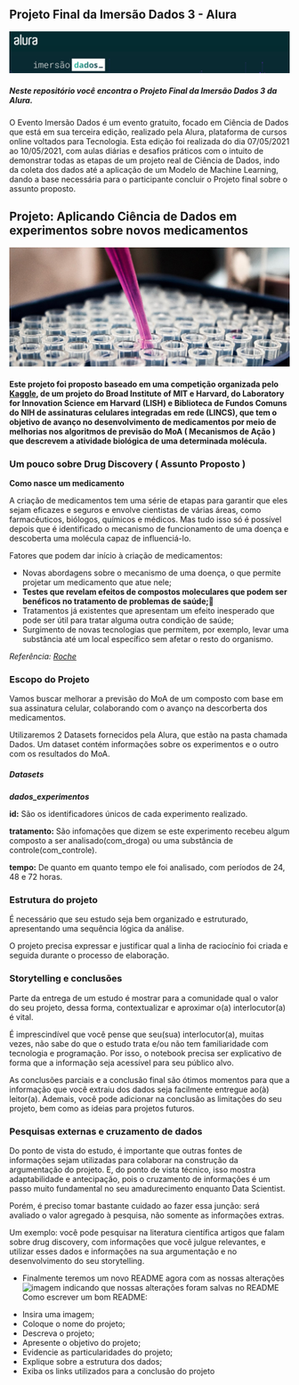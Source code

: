 ## Projeto Final da Imersão Dados 3 - Alura
![titulo](https://raw.githubusercontent.com/regiswcs/imersao-dados-desafio-final/main/img/imersao-dados.png)
<h5>Neste repositório você encontra o Projeto Final da Imersão Dados 3 da Alura.</h5>

O Evento Imersão Dados é um evento gratuito, focado em Ciência de Dados que está em sua terceira edição, realizado pela Alura, plataforma de cursos online voltados para Tecnologia. Esta edição foi realizada do dia 07/05/2021 ao 10/05/2021, com aulas diárias e desafios práticos com o intuito de demonstrar todas as etapas de um projeto real de Ciência de Dados, indo da coleta dos dados até a aplicação de um Modelo de Machine Learning, dando a base necessária para o participante concluir o Projeto final sobre o assunto proposto.

## Projeto: Aplicando Ciência de Dados em experimentos sobre novos medicamentos

![titulo](https://raw.githubusercontent.com/regiswcs/imersao-dados-desafio-final/main/img/experimentos-drogas.jpg)

#### Este projeto foi proposto baseado em uma competição organizada pelo [Kaggle](https://www.kaggle.com/c/lish-moa/overview/description), de um projeto do Broad Institute of MIT e Harvard, do Laboratory for Innovation Science em Harvard (LISH) e Biblioteca de Fundos Comuns do NIH de assinaturas celulares integradas em rede (LINCS), que tem o objetivo de avanço no desenvolvimento de medicamentos por meio de melhorias nos algoritmos de previsão do MoA ( Mecanismos de Ação ) que descrevem a atividade biológica de uma determinada molécula. 

### Um pouco sobre Drug Discovery ( Assunto Proposto )

**Como nasce um medicamento**

A criação de medicamentos tem uma série de etapas para garantir que eles sejam eficazes e seguros e envolve cientistas de várias áreas, como farmacêuticos, biólogos, químicos e médicos. Mas tudo isso só é possível depois que é identificado o mecanismo de funcionamento de uma doença e descoberta uma molécula capaz de influenciá-lo.

Fatores que podem dar início à criação de medicamentos: 
* Novas abordagens sobre o mecanismo de uma doença, o que permite projetar um medicamento que atue nele;
* **Testes que revelam efeitos de compostos moleculares que podem ser benéficos no tratamento de problemas de saúde;**:dart:
* Tratamentos já existentes que apresentam um efeito inesperado que pode ser útil para tratar alguma outra condição de saúde;
* Surgimento de novas tecnologias que permitem, por exemplo, levar uma substância até um local específico sem afetar o resto do organismo.

*Referência: [Roche](https://www.roche.com.br/pt/por-dentro-da-roche/como-nasce-um-medicamento.html)*

### Escopo do Projeto

Vamos buscar melhorar a previsão do MoA de um composto com base em sua assinatura celular, colaborando com o avanço na descorberta dos medicamentos.

Utilizaremos 2 Datasets fornecidos pela Alura, que estão na pasta chamada Dados. Um dataset contém informações sobre os experimentos e o outro com os resultados do MoA.

##### Datasets

**_dados_experimentos_**

**id:** São os identificadores únicos de cada experimento realizado.

**tratamento:** São infomações que dizem se este experimento recebeu algum composto a ser analisado(com_droga) ou uma substância de controle(com_controle).

**tempo:** De quanto em quanto tempo ele foi analisado, com períodos de 24, 48 e 72 horas.


### Estrutura do projeto

É necessário que seu estudo seja bem organizado e estruturado, apresentando uma sequência lógica da análise. 

O projeto precisa expressar e justificar qual a linha de raciocínio foi criada e seguida durante o processo de elaboração. 


### Storytelling e conclusões

Parte da entrega de um estudo é mostrar para a comunidade qual o valor do seu projeto, dessa forma, contextualizar e aproximar o(a) interlocutor(a) é vital. 

É imprescindível que você pense que seu(sua) interlocutor(a), muitas vezes, não sabe do que o estudo trata e/ou não tem familiaridade com tecnologia e programação. Por isso, o notebook precisa ser explicativo de forma que a informação seja acessível para seu público alvo.

As conclusões parciais e a conclusão final são ótimos momentos para que a informação que você extraiu dos dados seja facilmente entregue ao(à) leitor(a). Ademais, você pode adicionar na conclusão as limitações do seu projeto, bem como as ideias para projetos futuros.   

### Pesquisas externas e cruzamento de dados

Do ponto de vista do estudo, é importante que outras fontes de informações sejam utilizadas para colaborar na construção da argumentação do projeto. E, do ponto de vista técnico, isso mostra adaptabilidade e antecipação, pois o cruzamento de informações é um passo muito fundamental no seu amadurecimento enquanto Data Scientist.

Porém, é preciso tomar bastante cuidado ao fazer essa junção: será avaliado o valor agregado à pesquisa, não somente as informações extras. 

Um exemplo: você pode pesquisar na literatura científica artigos que falam sobre drug discovery, com informações que você julgue relevantes, e utilizar esses dados e informações na sua argumentação e no desenvolvimento do seu storytelling.

* Finalmente teremos um novo README agora com as nossas alterações
![imagem indicando que nossas alterações foram salvas no README](https://user-images.githubusercontent.com/26041581/117192571-464d7080-adb8-11eb-9a70-2cef826ed24e.png)
Como escrever um bom README:

- Insira uma imagem;
- Coloque o nome do projeto;
- Descreva o projeto;
- Apresente o objetivo do projeto;
- Evidencie as particularidades do projeto;
- Explique sobre a estrutura dos dados;
- Exiba os links utilizados para a conclusão do projeto



